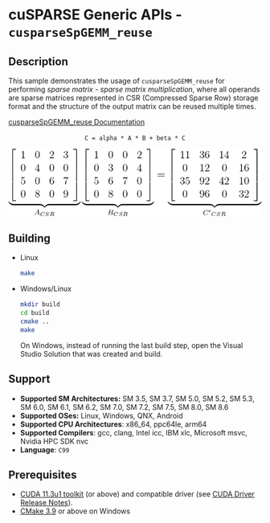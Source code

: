# cuSPARSE Generic APIs - `cusparseSpGEMM_reuse`

## Description

This sample demonstrates the usage of `cusparseSpGEMM_reuse` for performing *sparse matrix - sparse matrix multiplication*, where all operands are sparse matrices represented in CSR (Compressed Sparse Row) storage format and the structure of the output matrix can be reused multiple times.

[cusparseSpGEMM_reuse Documentation](https://docs.nvidia.com/cuda/cusparse/index.html#cusparse-generic-function-spgemm-reuse)

<center>

`C = alpha * A * B + beta * C`

![](spgemm.png)
</center>

## Building

* Linux
    ```bash
    make
    ```

* Windows/Linux
    ```bash
    mkdir build
    cd build
    cmake ..
    make
    ```
    On Windows, instead of running the last build step, open the Visual Studio Solution that was created and build.

## Support

* **Supported SM Architectures:** SM 3.5, SM 3.7, SM 5.0, SM 5.2, SM 5.3, SM 6.0, SM 6.1, SM 6.2, SM 7.0, SM 7.2, SM 7.5, SM 8.0, SM 8.6
* **Supported OSes:** Linux, Windows, QNX, Android
* **Supported CPU Architectures**: x86_64, ppc64le, arm64
* **Supported Compilers**: gcc, clang, Intel icc, IBM xlc, Microsoft msvc, Nvidia HPC SDK nvc
* **Language**: `C99`

## Prerequisites

* [CUDA 11.3u1 toolkit](https://developer.nvidia.com/cuda-downloads) (or above) and compatible driver (see [CUDA Driver Release Notes](https://docs.nvidia.com/cuda/cuda-toolkit-release-notes/index.html#cuda-major-component-versions)).
* [CMake 3.9](https://cmake.org/download/) or above on Windows
